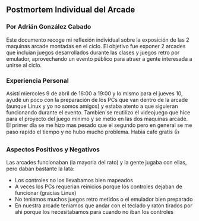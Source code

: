 ## Postmortem Individual del Arcade
### Por Adrián González Cabado
Este documento recoge mi reflexión individual sobre la exposición de las 2 maquinas arcade montadas en el ciclo. El objetivo fue exponer 2 arcades que incluian juegos desarrollados durante las clases y juegos retro por emulador, aprovechando un evento público para atraer a gente interesada a unirse al ciclo.
  
### Experiencia Personal
Asistí miercoles 9 de abril de 16:00 a 19:00 y lo mismo para el jueves 10, ayudé un poco con la preparación de los PCs que van dentro de la arcade (aunque Linux y yo no somos amigos) y estaba atento a que siguieran funcionando durante el evento. Tambien se reutilizo el videojuego que hice para el proyecto del juego minimo y se metio en las dos maquinas arcade. El primer día se me hizo mas pesado que el segundo pero en general se me paso rapido el tiempo y no hubo mucho problema. Habia cafe gratis 👍

### Aspectos Positivos y Negativos
Las arcades funcionaban (la mayoria del rato) y la gente jugaba con ellas, pero daban bastante la lata:
- Los controles no los llevabamos bien mapeados
- A veces los PCs requerian reinicios porque los controles dejaban de funcionar (gracias Linux)
- No teniamos muchos juegos retro metidos o el emulador bien preparado
- En nuestra arcade teniamos que andar con el teclado y raton tirados por ahi porque los necesitabamos para cuando no iban los controles